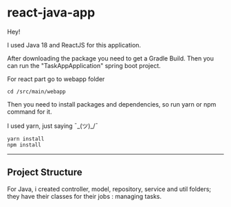 # react-java-app

Hey!

I used Java 18 and ReactJS for this application.

After downloading the package you need to get a Gradle Build. 
Then you can run the "TaskAppApplication" spring boot project. 

For react part go to webapp folder
```
cd /src/main/webapp
```

Then you need to install packages and dependencies, so run yarn or npm command for it.

I used yarn, just saying ¯\_(ツ)_/¯

```
yarn install
npm install
```

---
## Project Structure

For Java, i created controller, model, repository, service and util folders; 
they have their classes for their jobs : managing tasks.
